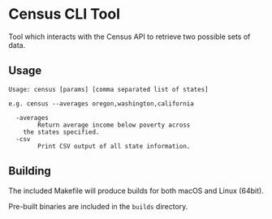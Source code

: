 # Census CLI Tool

Tool which interacts with the Census API to retrieve two possible sets of data.

## Usage

```
Usage: census [params] [comma separated list of states]

e.g. census --averages oregon,washington,california

  -averages
    	Return average income below poverty across
	the states specified.
  -csv
    	Print CSV output of all state information.
```

## Building

The included Makefile will produce builds for both macOS and Linux (64bit).

Pre-built binaries are included in the `builds` directory.